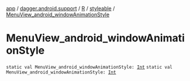 [app](../../../index.md) / [dagger.android.support](../../index.md) / [R](../index.md) / [styleable](index.md) / [MenuView_android_windowAnimationStyle](./-menu-view_android_window-animation-style.md)

# MenuView_android_windowAnimationStyle

`static val MenuView_android_windowAnimationStyle: `[`Int`](https://kotlinlang.org/api/latest/jvm/stdlib/kotlin/-int/index.html)
`static val MenuView_android_windowAnimationStyle: `[`Int`](https://kotlinlang.org/api/latest/jvm/stdlib/kotlin/-int/index.html)